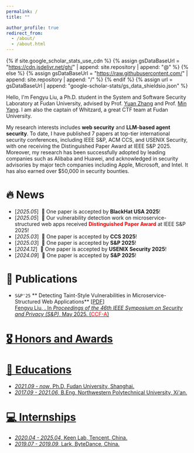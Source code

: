```yaml
---
permalink: /
title: ""

author_profile: true
redirect_from: 
  - /about/
  - /about.html
---
```


{% if site.google_scholar_stats_use_cdn %}
{% assign gsDataBaseUrl = "https://cdn.jsdelivr.net/gh/" | append: site.repository | append: "@" %}
{% else %}
{% assign gsDataBaseUrl = "https://raw.githubusercontent.com/" | append: site.repository | append: "/" %}
{% endif %}
{% assign url = gsDataBaseUrl | append: "google-scholar-stats/gs_data_shieldsio.json" %}

<span class='anchor' id='about-me'></span>

Hello, I'm Fengyu Liu, a Ph.D. student in the System and Software Security Laboratory at Fudan University, advised by Prof. [Yuan Zhang](https://yuanxzhang.github.io/) and Prof. [Min Yang](https://scholar.google.com/citations?user=UnKf9FIAAAAJ&hl=en). I am also the captain of Whitzard, a great CTF team at Fudan University.

My research interests includes **web security** and **LLM-based agent security**. To date, I have published 7 papers at top-tier international security conferences, including IEEE S&P, ACM CCS, and USENIX Security, with one receiving the Distinguished Paper Award at IEEE S&P 2025. Moreover, my research has been successfully adopted by leading companies such as Alibaba and Huawei, and acknowledged in security advisories by major tech companies including Apple, Microsoft, and Intel. It has also earned over $50,000 in security bounties.

# 🔥 News
- [*2025.05*] &nbsp;🎉 One paper is accepted by **BlackHat USA 2025**!
- [*2025.05*] &nbsp;🎉 Our vulnerability detection work on microservice-structured web apps received <span style="color:red">**Distinguished Paper Award**</span> at IEEE S&P 2025!
- [*2025.03*] &nbsp;🎉 One paper is accepted by **CCS 2025**!
- [*2025.03*] &nbsp;🎉 One paper is accepted by **S&P 2025**!
- [*2024.12*] &nbsp;🎉 One paper is accepted by **USENIX Security 2025**!
- [*2024.09*] &nbsp;🎉 One paper is accepted by **S&P 2025**!


# 📝 Publications 

- `S&P'25` ** Detecting Taint-Style Vulnerabilities in Microservice-Structured Web Applications** [[PDF](/paper/mocguard-oakland25.pdf)]  
  <u>Fengyu Liu<u>, .
  In *Proceedings of the 46th IEEE Symposium on Security and Privacy (S&P)*, May 2025. (<span style="color:red">CCF-A</span>)   
 

# 🎖 Honors and Awards


# 📖 Educations
- *2021.09 - now*, Ph.D, Fudan University, Shanghai.
- *2017.09 - 2021.06*, B.Eng, Northwestern Polytechnical University, Xi'an.


# 💻 Internships
- *2020.04 - 2025.04*, [Keen Lab, Tencent](https://keenlab.tencent.com/), China.
- *2019.07 - 2019.09*, [Lark, ByteDance](https://www.bytedance.com/), China.